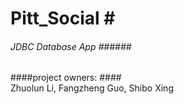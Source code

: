 # Pitt_Social # <br> 
###### JDBC Database App ###### <br>
####project owners: #### <br>
Zhuolun Li, 
Fangzheng Guo, 
Shibo Xing

